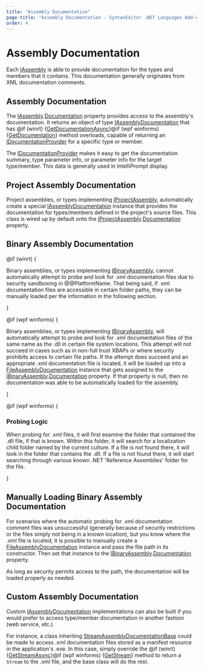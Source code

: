 ```yaml
---
title: "Assembly Documentation"
page-title: "Assembly Documentation - SyntaxEditor .NET Languages Add-on"
order: 4
---
```

# Assembly Documentation

Each [IAssembly](xref:ActiproSoftware.Text.Languages.DotNet.Reflection.IAssembly) is able to provide documentation for the types and members that it contains.  This documentation generally originates from XML documentation comments.

## Assembly Documentation

The [IAssembly](xref:ActiproSoftware.Text.Languages.DotNet.Reflection.IAssembly).[Documentation](xref:ActiproSoftware.Text.Languages.DotNet.Reflection.IAssembly.Documentation) property provides access to the assembly's documentation.  It returns an object of type [IAssemblyDocumentation](xref:ActiproSoftware.Text.Languages.DotNet.Reflection.IAssemblyDocumentation) that has @if (winrt) {[GetDocumentationAsync](xref:ActiproSoftware.Text.Languages.DotNet.Reflection.IAssemblyDocumentation.GetDocumentationAsync)}@if (wpf winforms) {[GetDocumentation](xref:ActiproSoftware.Text.Languages.DotNet.Reflection.IAssemblyDocumentation.GetDocumentation*)} method overloads, capable of returning an [IDocumentationProvider](xref:ActiproSoftware.Text.Languages.DotNet.Reflection.IDocumentationProvider) for a specific type or member.

The [IDocumentationProvider](xref:ActiproSoftware.Text.Languages.DotNet.Reflection.IDocumentationProvider) makes it easy to get the documentation summary, type parameter info, or parameter info for the target type/member.  This data is generally used in IntelliPrompt display.

## Project Assembly Documentation

Project assemblies, or types implementing [IProjectAssembly](xref:ActiproSoftware.Text.Languages.DotNet.Reflection.IProjectAssembly), automatically create a special [IAssemblyDocumentation](xref:ActiproSoftware.Text.Languages.DotNet.Reflection.IAssemblyDocumentation) instance that provides the documentation for types/members defined in the project's source files.  This class is wired up by default onto the [IProjectAssembly](xref:ActiproSoftware.Text.Languages.DotNet.Reflection.IProjectAssembly).[Documentation](xref:ActiproSoftware.Text.Languages.DotNet.Reflection.IAssembly.Documentation) property.

## Binary Assembly Documentation

@if (winrt) {

Binary assemblies, or types implementing [IBinaryAssembly](xref:ActiproSoftware.Text.Languages.DotNet.Reflection.IBinaryAssembly), cannot automatically attempt to probe and look for .xml documentation files due to security sandboxing in @@PlatformName.  That being said, if .xml documentation files are accessible in certain folder paths, they can be manually loaded per the information in the following section. 

}

@if (wpf winforms) {

Binary assemblies, or types implementing [IBinaryAssembly](xref:ActiproSoftware.Text.Languages.DotNet.Reflection.IBinaryAssembly), will automatically attempt to probe and look for .xml documentation files of the same name as the .dll in certain file system locations.  This attempt will not succeed in cases such as in non-full trust XBAPs or where security prohibits access to certain file paths.  If the attempt does succeed and an appropriate .xml documentation file is located, it will be loaded up into a [FileAssemblyDocumentation](xref:ActiproSoftware.Text.Languages.DotNet.Reflection.Implementation.FileAssemblyDocumentation) instance that gets assigned to the [IBinaryAssembly](xref:ActiproSoftware.Text.Languages.DotNet.Reflection.IBinaryAssembly).[Documentation](xref:ActiproSoftware.Text.Languages.DotNet.Reflection.IAssembly.Documentation) property.  If that property is null, then no documentation was able to be automatically loaded for the assembly. 

}

@if (wpf winforms) {

### Probing Logic

When probing for .xml files, it will first examine the folder that contained the .dll file, if that is known.  Within this folder, it will search for a localization child folder named by the current culture.  If a file is not found there, it will look in the folder that contains the .dll.  If a file is not found there, it will start searching through various known .NET 'Reference Assemblies' folder for the file.

}

## Manually Loading Binary Assembly Documentation

For scenarios where the automatic probing for .xml documentation comment files was unsuccessful (generally because of security restrictions or the files simply not being in a known location), but you know where the .xml file is located, it is possible to manually create a [FileAssemblyDocumentation](xref:ActiproSoftware.Text.Languages.DotNet.Reflection.Implementation.FileAssemblyDocumentation) instance and pass the file path in its constructor.  Then set that instance to the [IBinaryAssembly](xref:ActiproSoftware.Text.Languages.DotNet.Reflection.IBinaryAssembly).[Documentation](xref:ActiproSoftware.Text.Languages.DotNet.Reflection.IAssembly.Documentation) property.

As long as security permits access to the path, the documentation will be loaded properly as needed.

## Custom Assembly Documentation

Custom [IAssemblyDocumentation](xref:ActiproSoftware.Text.Languages.DotNet.Reflection.IAssemblyDocumentation) implementations can also be built if you would prefer to access type/member documentation in another fashion (web service, etc.).

For instance, a class inheriting [StreamAssemblyDocumentationBase](xref:ActiproSoftware.Text.Languages.DotNet.Reflection.Implementation.StreamAssemblyDocumentationBase) could be made to access .xml documentation files stored as a manifest resource in the application's .exe.  In this case, simply override the @if (winrt) {[GetStreamAsync](xref:ActiproSoftware.Text.Languages.DotNet.Reflection.Implementation.StreamAssemblyDocumentationBase.GetStreamAsync)}@if (wpf winforms) {[GetStream](xref:ActiproSoftware.Text.Languages.DotNet.Reflection.Implementation.StreamAssemblyDocumentationBase.GetStream*)} method to return a `Stream` to the .xml file, and the base class will do the rest.
